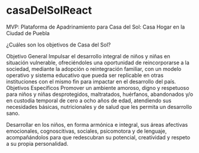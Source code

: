 # casaDelSolReact
MVP: Plataforma de Apadrinamiento para Casa del Sol: Casa Hogar en la Ciudad de Puebla

¿Cuáles son los objetivos de Casa del Sol?

Objetivo General Impulsar el desarrollo integral de niños y niñas en situación vulnerable, ofreciéndoles una oportunidad de reincorporarse a la sociedad, mediante la adopción o reintegración familiar, con un modelo operativo y sistema educativo que pueda ser replicable en otras instituciones con el mismo fin para impactar en el desarrollo del país. Objetivos Específicos Promover un ambiente amoroso, digno y respetuoso para niños y niñas desprotegidos, maltratados, huérfanos, abandonados y/o en custodia temporal de cero a ocho años de edad, atendiendo sus necesidades básicas, nutricionales y de salud que les permita un desarrollo sano.

Desarrollar en los niños, en forma armónica e integral, sus áreas afectivas emocionales, cognoscitivas, sociales, psicomotora y de lenguaje, acompañándolos para que redescubran su potencial, creatividad y respeto a su propia personalidad.
